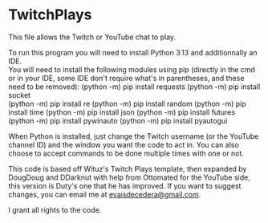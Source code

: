 # TwitchPlays
This file allows the Twitch or YouTube chat to play.

To run this program you will need to install Python 3.13 and additionnally an IDE.  
You will need to install the following modules using pip (directly in the cmd or in your IDE, some IDE don't require what's in parentheses, and these need to be removed):
(python -m) pip install requests
(python -m) pip install socket  
(python -m) pip install re
(python -m) pip install random
(python -m) pip install time
(python -m) pip install json
(python -m) pip install futures
(python -m) pip install pywinauto
(python -m) pip install pyautogui

When Python is installed, just change the Twitch username (or the YouTube channel ID) and the window you want the code to act in. You can also choose to accept commands to be done multiple times with one or not.

This code is based off Wituz's Twitch Plays template, then expanded by DougDoug and DDarknut with help from Ottomated for the YouTube side, this version is Duty's one that he has improved. If you want to suggest changes, you can email me at evaisdecedera@gmail.com.

I grant all rights to the code.